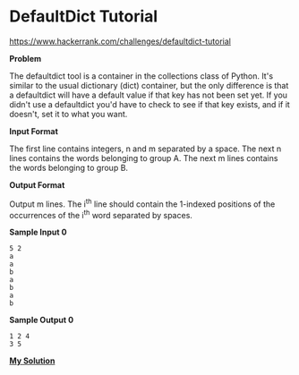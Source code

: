 # DefaultDict Tutorial

https://www.hackerrank.com/challenges/defaultdict-tutorial

**Problem**

The defaultdict tool is a container in the collections class of Python. 
It's similar to the usual dictionary (dict) container, but the only difference is that a defaultdict will have a default value if that key has not been set yet. 
If you didn't use a defaultdict you'd have to check to see if that key exists, and if it doesn't, set it to what you want. 

**Input Format**

The first line contains integers, n and m separated by a space. 
The next n lines contains the words belonging to group A. 
The next m lines contains the words belonging to group B.

**Output Format**

Output m lines. 
The i<sup>th</sup> line should contain the 1-indexed positions of the occurrences of the i<sup>th</sup> word separated by spaces.

**Sample Input 0**

```
5 2
a
a
b
a
b
a
b
```

**Sample Output 0**

```
1 2 4
3 5
```

[**My Solution**](answer.py)
